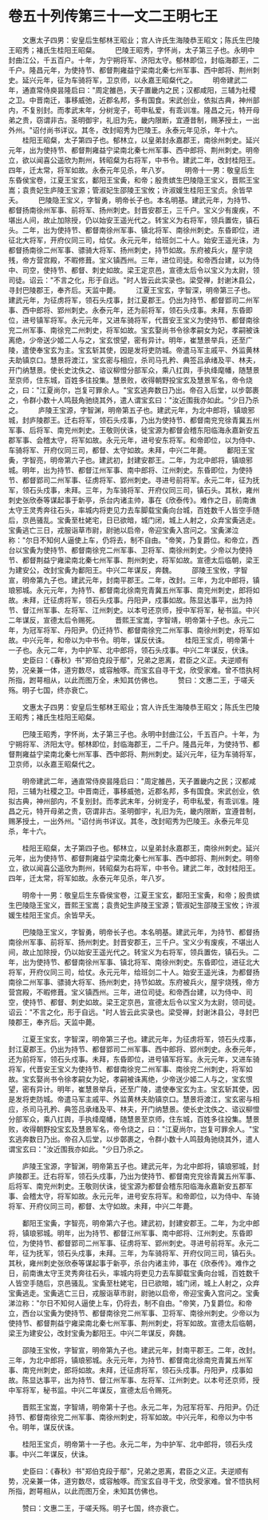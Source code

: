 # 卷五十列传第三十一文二王明七王

　　文惠太子四男：安皇后生郁林王昭业；宫人许氏生海陵恭王昭文；陈氏生巴陵王昭秀；褚氏生桂阳王昭粲。 　　巴陵王昭秀，字怀尚，太子第三子也。永明中封曲江公，千五百户。十年，为宁朔将军、济阳太守。郁林即位，封临海郡王，二千户。隆昌元年，为使持节、都督荆雍益宁梁南北秦七州军事、西中郎将、荆州刺史。延兴元年，征为车骑将军，卫京师，以永嘉王昭粲代之。 　　明帝建武二年，通直常侍庾昙隆启曰："周定雒邑，天子置畿内之民；汉都咸阳，三辅为社稷之卫。中晋南迁，事移威弛，近郡名邦，多有国食。宋武创业，依拟古典，神州部内，不复别封。而孝武末年，分树宠子，苟申私爱，有乖训准。隆昌之元，特开母弟之贵，窃谓非古。圣明御宇，礼旧为先，畿内限断，宜遵昔制，赐茅授土，一出外州。"诏付尚书详议。其冬，改封昭秀为巴陵王。永泰元年见杀，年十六。 　　桂阳王昭粲，太子第四子也。郁林立，以皇弟封永嘉郡王，南徐州刺史。延兴元年，出为使持节、都督荆雍益宁梁南北秦七州军事、西中郎将、荆州刺史。明帝立，欲以闻喜公遥欣为荆州，转昭粲为右将军，中书令。建武二年，改封桂阳王。四年，迁太常，将军如故。永泰元年见杀，年八岁。 　　明帝十一男：敬皇后生东昏侯宝卷，江夏王宝玄，鄱阳王宝夤，和帝；殷贵嫔生巴陵隐王宝义，晋熙王宝嵩；袁贵妃生庐陵王宝源；管淑妃生邵陵王宝攸；许淑媛生桂阳王宝贞。余皆早夭。 　　巴陵隐王宝义，字智勇，明帝长子也。本名明基。建武元年，为持节、都督扬南徐州军事、前将军、扬州刺史。封晋安郡王，三千户。宝义少有废疾，不堪出人间，故止加除授，仍以始安王遥光代之。转宝义为右将军，领兵置佐，镇石头。二年，出为使持节、都督南徐州军事、镇北将军、南徐州刺史。东昏即位，进征北大将军，开府仪同三司，给仗。永元元年，给班剑二十人。始安王遥光诛，为都督扬南徐二州军事、骠骑大将军、扬州刺史，持节如故。东府被兵火，屋宇烧残，帝方营宫殿，不暇修葺。宝义镇西州。三年，进位司徒。和帝西台建，以为侍中、司空，使持节、都督、刺史如故。梁王定京邑，宣德太后令以宝义为太尉，领司徒。诏云："不言之化，形于自远。"时人皆云此实录也。梁受禅，封谢沐县公，寻封巴陵郡王，奉齐后。天监中薨。 　　江夏王宝玄，字智深，明帝第三子也。建武元年，为征虏将军，领石头戍事，封江夏郡王。仍出为持节、都督郢司二州军事、西中郎将、郢州刺史。永泰元年，还为前将军，领石头戍事。未拜，东昏即位，进号镇军将军。永元元年，又进车骑将军，代晋安王宝义为使持节、都督南徐兖二州军事、南徐兖二州刺史，将军如故。宝玄娶尚书令徐孝嗣女为妃，孝嗣被诛离绝，少帝送少姬二人与之，宝玄恨望，密有异计。明年，崔慧景举兵，还至广陵，遣使奉宝玄为主。宝玄斩其使，因是发将吏防城。帝遣马军主戚平、外监黄林夫助镇京口。慧景将渡江，宝玄密与相应，杀司马孔矜、典签吕承绪及平、林夫，开门纳慧景。使长史沈佚之、谘议柳憕分部军众，乘八扛舆，手执绛麾幡，随慧景至京师，住东城，百姓多往投集。慧景败，收得朝野投宝玄及慧景军名，帝令烧之，曰："江夏尚尔，岂复可罪余人。"宝玄逃奔数日乃出。帝召入后堂，以步鄣裹之，令群小数十人鸣鼓角驰绕其外，遣人谓宝玄曰："汝近围我亦如此。"少日乃杀之。 　　庐陵王宝源，字智渊，明帝第五子也。建武元年，为北中郎将，镇琅邪城，封庐陵郡王。迁右将军，领石头戍事，乃出为使持节、都督南兖兖徐青冀五州军事、后将军、南兖州刺史。王敬则伏诛，徙宝源为都督会稽东阳临海永嘉新安五郡军事、会稽太守，将军如故。永元元年，进号安东将军。和帝即位，以为侍中、车骑将军、开府仪同三司，都督、太守如故。未拜，中兴二年薨。 　　鄱阳王宝夤，字智亮，明帝第六子也。建武初，封建安郡王。二年，为北中郎将，镇琅邪城。明年，出为持节、都督江州军事、南中郎将、江州刺史。东昏即位，为使持节、都督郢司二州军事、征虏将军、郢州刺史。寻进号前将军。永元二年，征为抚军，领石头戍事，未拜。三年，为车骑将军、开府仪同三司，镇石头。其秋，雍州刺史张欣泰等谋起事于新亭，杀台内诸主帅，事在《欣泰传》。难作之日，前南谯太守王灵秀奔往石头，率城内将吏见力去车脚载宝夤向台城，百姓数千人皆空手随后，京邑骚乱。宝夤至杜姥宅，日已欲暗，城门闭，城上人射之，众弃宝夤逃走。宝夤逃亡三日，戎服诣草市尉，尉驰以启帝，帝迎宝夤入宫问之。宝夤涕泣称："尔日不知何人逼使上车，仍将去，制不自由。"帝笑，乃复爵位。和帝立，西台以宝夤为使持节、都督南徐兖二州军事、卫将军、南徐州刺史。少帝以为使持节、都督荆益宁雍梁南北秦七州军事、荆州刺史，将军如故。宣德太后临朝，梁王为建安公，改封宝夤为鄱阳王。中兴二年谋反，奔魏。 　　邵陵王宝攸，字智宣，明帝第九子也。建武元年，封南平郡王。二年，改封。三年，为北中郎将，镇琅邪城。永元元年，为持节、都督南北徐南兖青冀五州军事、南兖州刺史，郎将如故。未拜，迁征虏将军，领石头戍事。丹阳尹，戍事如故。陈显达事平，出为持节、督江州军事、左将军、江州刺史。以本号还京师，授中军将军，秘书监。中兴二年谋反，宣德太后令赐死。 　　晋熙王宝嵩，字智靖，明帝第十子也。永元二年，为冠军将军、丹阳尹。仍迁持节、都督南徐兖二州军事、南徐州刺史，将军如故。中兴元年，和帝以为中书令。明年，谋反伏诛。 　　桂阳王宝贞，明帝第十一子也。永元二年，为中护军、北中郎将，领石头戍事。中兴二年谋反，伏诛。 　　史臣曰：《春秋》书"郑伯克段于鄢"，兄弟之恩离，君臣之义正。夫逆顺有势，况亲兼一体，道穷数尽，或容触啄。而宝玄自寻干戈，欣受家难。曾不悟执柯所指，跗萼相从，以此而图万全，未知其仿佛也。 　　赞曰：文惠二王，于嗟夭殇。明子七国，终亦衰亡。

　　文惠太子四男：安皇后生郁林王昭业；宫人许氏生海陵恭王昭文；陈氏生巴陵王昭秀；褚氏生桂阳王昭粲。

　　巴陵王昭秀，字怀尚，太子第三子也。永明中封曲江公，千五百户。十年，为宁朔将军、济阳太守。郁林即位，封临海郡王，二千户。隆昌元年，为使持节、都督荆雍益宁梁南北秦七州军事、西中郎将、荆州刺史。延兴元年，征为车骑将军，卫京师，以永嘉王昭粲代之。

　　明帝建武二年，通直常侍庾昙隆启曰："周定雒邑，天子置畿内之民；汉都咸阳，三辅为社稷之卫。中晋南迁，事移威弛，近郡名邦，多有国食。宋武创业，依拟古典，神州部内，不复别封。而孝武末年，分树宠子，苟申私爱，有乖训准。隆昌之元，特开母弟之贵，窃谓非古。圣明御宇，礼旧为先，畿内限断，宜遵昔制，赐茅授土，一出外州。"诏付尚书详议。其冬，改封昭秀为巴陵王。永泰元年见杀，年十六。

　　桂阳王昭粲，太子第四子也。郁林立，以皇弟封永嘉郡王，南徐州刺史。延兴元年，出为使持节、都督荆雍益宁梁南北秦七州军事、西中郎将、荆州刺史。明帝立，欲以闻喜公遥欣为荆州，转昭粲为右将军，中书令。建武二年，改封桂阳王。四年，迁太常，将军如故。永泰元年见杀，年八岁。

　　明帝十一男：敬皇后生东昏侯宝卷，江夏王宝玄，鄱阳王宝夤，和帝；殷贵嫔生巴陵隐王宝义，晋熙王宝嵩；袁贵妃生庐陵王宝源；管淑妃生邵陵王宝攸；许淑媛生桂阳王宝贞。余皆早夭。

　　巴陵隐王宝义，字智勇，明帝长子也。本名明基。建武元年，为持节、都督扬南徐州军事、前将军、扬州刺史。封晋安郡王，三千户。宝义少有废疾，不堪出人间，故止加除授，仍以始安王遥光代之。转宝义为右将军，领兵置佐，镇石头。二年，出为使持节、都督南徐州军事、镇北将军、南徐州刺史。东昏即位，进征北大将军，开府仪同三司，给仗。永元元年，给班剑二十人。始安王遥光诛，为都督扬南徐二州军事、骠骑大将军、扬州刺史，持节如故。东府被兵火，屋宇烧残，帝方营宫殿，不暇修葺。宝义镇西州。三年，进位司徒。和帝西台建，以为侍中、司空，使持节、都督、刺史如故。梁王定京邑，宣德太后令以宝义为太尉，领司徒。诏云："不言之化，形于自远。"时人皆云此实录也。梁受禅，封谢沐县公，寻封巴陵郡王，奉齐后。天监中薨。

　　江夏王宝玄，字智深，明帝第三子也。建武元年，为征虏将军，领石头戍事，封江夏郡王。仍出为持节、都督郢司二州军事、西中郎将、郢州刺史。永泰元年，还为前将军，领石头戍事。未拜，东昏即位，进号镇军将军。永元元年，又进车骑将军，代晋安王宝义为使持节、都督南徐兖二州军事、南徐兖二州刺史，将军如故。宝玄娶尚书令徐孝嗣女为妃，孝嗣被诛离绝，少帝送少姬二人与之，宝玄恨望，密有异计。明年，崔慧景举兵，还至广陵，遣使奉宝玄为主。宝玄斩其使，因是发将吏防城。帝遣马军主戚平、外监黄林夫助镇京口。慧景将渡江，宝玄密与相应，杀司马孔矜、典签吕承绪及平、林夫，开门纳慧景。使长史沈佚之、谘议柳憕分部军众，乘八扛舆，手执绛麾幡，随慧景至京师，住东城，百姓多往投集。慧景败，收得朝野投宝玄及慧景军名，帝令烧之，曰："江夏尚尔，岂复可罪余人。"宝玄逃奔数日乃出。帝召入后堂，以步鄣裹之，令群小数十人鸣鼓角驰绕其外，遣人谓宝玄曰："汝近围我亦如此。"少日乃杀之。

　　庐陵王宝源，字智渊，明帝第五子也。建武元年，为北中郎将，镇琅邪城，封庐陵郡王。迁右将军，领石头戍事，乃出为使持节、都督南兖兖徐青冀五州军事、后将军、南兖州刺史。王敬则伏诛，徙宝源为都督会稽东阳临海永嘉新安五郡军事、会稽太守，将军如故。永元元年，进号安东将军。和帝即位，以为侍中、车骑将军、开府仪同三司，都督、太守如故。未拜，中兴二年薨。

　　鄱阳王宝夤，字智亮，明帝第六子也。建武初，封建安郡王。二年，为北中郎将，镇琅邪城。明年，出为持节、都督江州军事、南中郎将、江州刺史。东昏即位，为使持节、都督郢司二州军事、征虏将军、郢州刺史。寻进号前将军。永元二年，征为抚军，领石头戍事，未拜。三年，为车骑将军、开府仪同三司，镇石头。其秋，雍州刺史张欣泰等谋起事于新亭，杀台内诸主帅，事在《欣泰传》。难作之日，前南谯太守王灵秀奔往石头，率城内将吏见力去车脚载宝夤向台城，百姓数千人皆空手随后，京邑骚乱。宝夤至杜姥宅，日已欲暗，城门闭，城上人射之，众弃宝夤逃走。宝夤逃亡三日，戎服诣草市尉，尉驰以启帝，帝迎宝夤入宫问之。宝夤涕泣称："尔日不知何人逼使上车，仍将去，制不自由。"帝笑，乃复爵位。和帝立，西台以宝夤为使持节、都督南徐兖二州军事、卫将军、南徐州刺史。少帝以为使持节、都督荆益宁雍梁南北秦七州军事、荆州刺史，将军如故。宣德太后临朝，梁王为建安公，改封宝夤为鄱阳王。中兴二年谋反，奔魏。

　　邵陵王宝攸，字智宣，明帝第九子也。建武元年，封南平郡王。二年，改封。三年，为北中郎将，镇琅邪城。永元元年，为持节、都督南北徐南兖青冀五州军事、南兖州刺史，郎将如故。未拜，迁征虏将军，领石头戍事。丹阳尹，戍事如故。陈显达事平，出为持节、督江州军事、左将军、江州刺史。以本号还京师，授中军将军，秘书监。中兴二年谋反，宣德太后令赐死。

　　晋熙王宝嵩，字智靖，明帝第十子也。永元二年，为冠军将军、丹阳尹。仍迁持节、都督南徐兖二州军事、南徐州刺史，将军如故。中兴元年，和帝以为中书令。明年，谋反伏诛。

　　桂阳王宝贞，明帝第十一子也。永元二年，为中护军、北中郎将，领石头戍事。中兴二年谋反，伏诛。

　　史臣曰：《春秋》书"郑伯克段于鄢"，兄弟之恩离，君臣之义正。夫逆顺有势，况亲兼一体，道穷数尽，或容触啄。而宝玄自寻干戈，欣受家难。曾不悟执柯所指，跗萼相从，以此而图万全，未知其仿佛也。

　　赞曰：文惠二王，于嗟夭殇。明子七国，终亦衰亡。